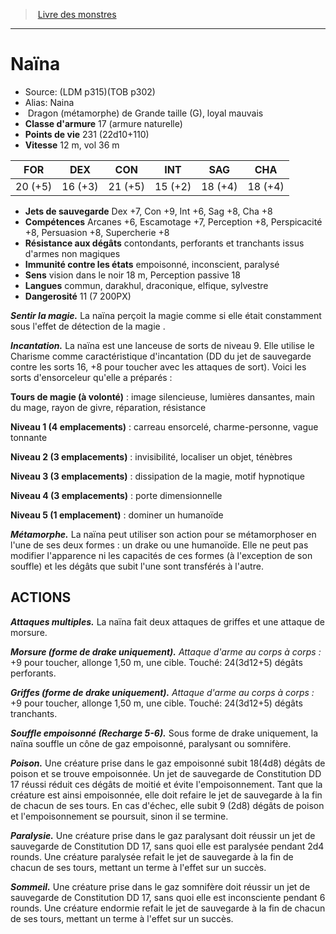 ﻿> [Livre des monstres](tome_of_beasts.md)

---

# Naïna

- Source: (LDM p315)(TOB p302)
- Alias: Naina
-  Dragon (métamorphe) de Grande taille (G), loyal mauvais
- **Classe d'armure** 17 (armure naturelle)
- **Points de vie** 231 (22d10+110)
- **Vitesse** 12 m, vol 36 m

|FOR|DEX|CON|INT|SAG|CHA|
|---|---|---|---|---|---|
|20 (+5)|16 (+3)|21 (+5)|15 (+2)|18 (+4)|18 (+4)|

- **Jets de sauvegarde** Dex +7, Con +9, Int +6, Sag +8, Cha +8
- **Compétences** Arcanes +6, Escamotage +7, Perception +8, Perspicacité +8, Persuasion +8, Supercherie +8
- **Résistance aux dégâts** contondants, perforants et tranchants issus d'armes non magiques
- **Immunité contre les états** empoisonné, inconscient, paralysé
- **Sens** vision dans le noir 18 m, Perception passive 18
- **Langues** commun, darakhul, draconique, elfique, sylvestre
- **Dangerosité** 11 (7 200PX)

**_Sentir la magie._** La naïna perçoit la magie comme si elle était constamment sous l'effet de détection de la magie .

**_Incantation._** La naïna est une lanceuse de sorts de niveau 9. Elle utilise le Charisme comme caractéristique d'incantation (DD du jet de sauvegarde contre les sorts 16, +8 pour toucher avec les attaques de sort). Voici les sorts d'ensorceleur qu'elle a préparés :

**Tours de magie (à volonté)** : image silencieuse, lumières dansantes, main du mage, rayon de givre, réparation, résistance

**Niveau 1 (4 emplacements)** : carreau ensorcelé, charme-personne, vague tonnante

**Niveau 2 (3 emplacements)** : invisibilité, localiser un objet, ténèbres

**Niveau 3 (3 emplacements)** : dissipation de la magie, motif hypnotique

**Niveau 4 (3 emplacements)** : porte dimensionnelle

**Niveau 5 (1 emplacement)** : dominer un humanoïde

**_Métamorphe._** La naïna peut utiliser son action pour se métamorphoser en l'une de ses deux formes : un drake ou une humanoïde. Elle ne peut pas modifier l'apparence ni les capacités de ces formes (à l'exception de son souffle) et les dégâts que subit l'une sont transférés à l'autre.

## ACTIONS

**_Attaques multiples._** La naïna fait deux attaques de griffes et une attaque de morsure.

**_Morsure (forme de drake uniquement)._** _Attaque d'arme au corps à corps :_ +9 pour toucher, allonge 1,50 m, une cible. Touché: 24(3d12+5) dégâts perforants.

**_Griffes (forme de drake uniquement)._** _Attaque d'arme au corps à corps :_ +9 pour toucher, allonge 1,50 m, une cible. Touché: 24(3d12+5) dégâts tranchants.

**_Souffle empoisonné (Recharge 5-6)._** Sous forme de drake uniquement, la naïna souffle un cône de gaz empoisonné, paralysant ou somnifère.

**_Poison._** Une créature prise dans le gaz empoisonné subit 18(4d8) dégâts de poison et se trouve empoisonnée. Un jet de sauvegarde de Constitution DD 17 réussi réduit ces dégâts de moitié et évite l'empoisonnement. Tant que la créature est ainsi empoisonnée, elle doit refaire le jet de sauvegarde à la fin de chacun de ses tours. En cas d'échec, elle subit 9 (2d8) dégâts de poison et l'empoisonnement se poursuit, sinon il se termine.

**_Paralysie._** Une créature prise dans le gaz paralysant doit réussir un jet de sauvegarde de Constitution DD 17, sans quoi elle est paralysée pendant 2d4 rounds. Une créature paralysée refait le jet de sauvegarde à la fin de chacun de ses tours, mettant un terme à l'effet sur un succès.

**_Sommeil._** Une créature prise dans le gaz somnifère doit réussir un jet de sauvegarde de Constitution DD 17, sans quoi elle est inconsciente pendant 6 rounds. Une créature endormie refait le jet de sauvegarde à la fin de chacun de ses tours, mettant un terme à l'effet sur un succès.

